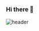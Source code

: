 ### Hi there 👋
![header](https://capsule-render.vercel.app/api?type=Waving&color=gradient&height=250&section=header&text=BJCHO0501%&fontSize=60)
